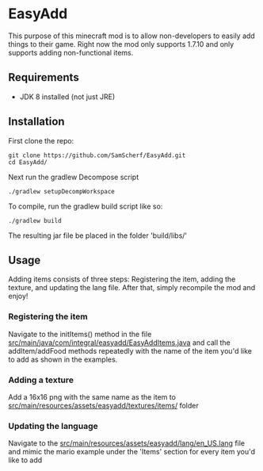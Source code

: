 # EasyAdd

This purpose of this minecraft mod is to allow non-developers to easily add things to their game. Right now the mod only supports 1.7.10 and only supports adding non-functional items.

## Requirements

- JDK 8 installed (not just JRE)

## Installation

First clone the repo:

```
git clone https://github.com/SamScherf/EasyAdd.git
cd EasyAdd/
```

Next run the gradlew Decompose script

```
./gradlew setupDecompWorkspace
```

To compile, run the gradlew build script like so:

```
./gradlew build
```

The resulting jar file be placed in the folder 'build/libs/'

## Usage

Adding items consists of three steps: Registering the item, adding the texture, and updating the lang file. After that, simply recompile the mod and enjoy!

### Registering the item

Navigate to the initItems() method in the file [src/main/java/com/integral/easyadd/EasyAddItems.java](/src/main/java/com/integral/easyadd/EasyAddItems.java) and call the addItem/addFood methods repeatedly with the name of the item you'd like to add as shown in the examples.

### Adding a texture

Add a 16x16 png with the same name as the item to [src/main/resources/assets/easyadd/textures/items/](/src/main/resources/assets/easyadd/textures/items/) folder

### Updating the language

Navigate to the [src/main/resources/assets/easyadd/lang/en_US.lang](/src/main/resources/assets/easyadd/lang/en_US.lang) file and mimic the mario example under the 'Items' section for every item you'd like to add
